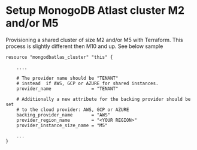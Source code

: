 # Setup MonogoDB Atlast cluster M2 and/or M5

Provisioning a shared cluster of size M2 and/or M5 with Terraform.
This process is slightly different then M10 and up.
See below sample 

```
resource "mongodbatlas_cluster" "this" {

    ....

    # The provider name should be "TENANT"  
    # instead  if AWS, GCP or AZURE for shared instances.
    provider_name               = "TENANT"

    # Additionally a new attribute for the backing provider should be set
    # to the cloud provider: AWS, GCP or AZURE
    backing_provider_name       = "AWS"   
    provider_region_name        = "<YOUR REGION>"
    provider_instance_size_name = "M5"

    ...
}
```